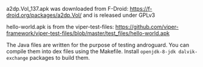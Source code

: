 a2dp.Vol_137.apk was downloaded from F-Droid: https://f-droid.org/packages/a2dp.Vol/
and is released under GPLv3

hello-world.apk is from the viper-test-files: https://github.com/viper-framework/viper-test-files/blob/master/test_files/hello-world.apk

The Java files are written for the purpose of testing androguard.
You can compile them into dex files using the Makefile.
Install `openjdk-8-jdk dalvik-exchange` packages to build them.
